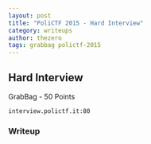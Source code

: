 ```yaml
---
layout: post
title: "PoliCTF 2015 - Hard Interview"
category: writeups
author: thezero
tags: grabbag polictf-2015
---
```


## Hard Interview
GrabBag - 50 Points

`interview.polictf.it:80`

### Writeup
